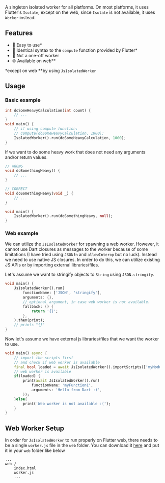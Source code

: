 A singleton isolated worker for all platforms. On most platforms, it uses Flutter's `Isolate`, except on the web, since `Isolate` is not available, it uses `Worker` instead.

## Features

*   💙  Easy to use*
*   👬  Identical syntax to the `compute` function provided by Flutter*
*   🚫  Not a one-off worker
*   🌐  Available on web**


*except on web
**by using `JsIsolatedWorker`

## Usage

### Basic example
```dart
int doSomeHeavyCalculation(int count) {
    // ...
}
void main() {
    // if using compute function:
    // compute(doSomeHeavyCalculation, 1000);
    IsolatedWorker().run(doSomeHeavyCalculation, 1000);
}
``` 
If we want to do some heavy work that does not need any arguments and/or return values.
```dart
// WRONG
void doSomethingHeavy() {
    // ...
}

// CORRECT
void doSomethingHeavy(void _) {
    // ...
}

void main() {
    IsolatedWorker().run(doSomethingHeavy, null);
}

```

### Web example
We can utilize the `JsIsolatedWorker` for spawning a web worker. However, it cannot use Dart closures as messages to the worker because of some limitations (I have tried using `JSONfn` and `allowInterop` but no luck).
Instead we need to use native JS closures. In order to do this, we can utilize existing JS APIs or by importing external libraries/files.

Let's assume we want to stringify objects to `String` using `JSON.stringify`.
```dart
void main() {
    JsIsolatedWorker().run(
        functionName: ['JSON', 'stringify'],
        arguments: {},
        // optional argument, in case web worker is not available.
        fallback: () {
            return '{}';
        },
    ).then(print);
    // prints "{}"
}
```
Now let's assume we have external js libraries/files that we want the worker to use.
```dart
void main() async {
    // import the scripts first
    // and check if web worker is available
    final bool loaded = await JsIsolatedWorker().importScripts(['myModule1.js']);
    // web worker is available
    if(loaded) {
        print(await JsIsolatedWorker().run(
            functionName: 'myFunction1',
            arguments: 'Hello from Dart :)',
        ));
    }else{
        print('Web worker is not available :(');
    }
}
```

## Web Worker Setup
In order for `JsIsolatedWorker` to run properly on Flutter web, there needs to be a single `worker.js` file in the `web` folder. You can download it [here](https://github.com/iandis/isolated_worker/blob/master/web/worker.js) and put it in your `web` folder like below
```
...
web /
    index.html
    worker.js
    ...
```